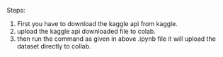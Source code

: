 Steps:
1) First you have to download the kaggle api from kaggle.
2) upload the kaggle api downloaded file to colab.
3) then run the command as given in above .ipynb file it will upload the dataset directly to collab.
